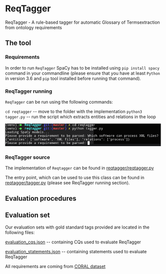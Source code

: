# ReqTagger
ReqTagger - A rule-based tagger for automatic Glossary of Termsextraction from ontology requirements

## The tool

### Requirements

In order to run `ReqTagger` SpaCy has to be installed using `pip install spacy` command in your commandline (please ensure that you have at least `Python` in version 3.6 and `pip` tool installed before running that command).


### ReqTagger running
`ReqTagger` can be run using the following commands:

`cd reqtagger` -- move to the folder with the implementation
`python3 tagger.py` -- run the script which extracts entities and relations in the loop

![alt text](example.png "Example run")

### ReqTagger source
The implementation of `Reqtagger` can be found in [reqtagger/reqtagger.py](reqtagger/reqtagger.py)

The entry point, which can be used to use this class can be found in [reqtagger/tagger.py](reqtagger/tagger.py) (please see ReqTagger running section).


## Evaluation procedures


## Evaluation set
Our evaluation sets with gold standard tags provided are located in the following files:

[evaluation_cqs.json](evaluation_cqs.json) -- containing CQs used to evaluate ReqTagger

[evaluation_statements.json](evaluation_statements.json) -- containing statements used to evaluate ReqTagger


All requirements are coming from [CORAL dataset](https://coralcorpus.linkeddata.es/)